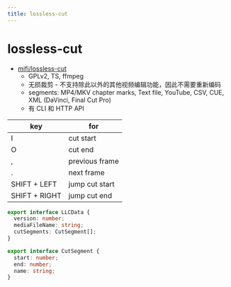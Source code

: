 ```yaml
---
title: lossless-cut
---
```


# lossless-cut

- [mifi/lossless-cut](https://github.com/mifi/lossless-cut)
  - GPLv2, TS, ffmpeg
  - 无损裁剪 - 不支持除此以外的其他视频编辑功能，因此不需要重新编码
  - segments: MP4/MKV chapter marks, Text file, YouTube, CSV, CUE, XML (DaVinci, Final Cut Pro)
  - 有 CLI 和 HTTP API

| key           | for            |
| ------------- | -------------- |
| I             | cut start      |
| O             | cut end        |
| ,             | previous frame |
| .             | next frame     |
| SHIFT + LEFT  | jump cut start |
| SHIFT + RIGHT | jump cut end   |

```ts
export interface LLCData {
  version: number;
  mediaFileName: string;
  cutSegments: CutSegment[];
}

export interface CutSegment {
  start: number;
  end: number;
  name: string;
}
```
